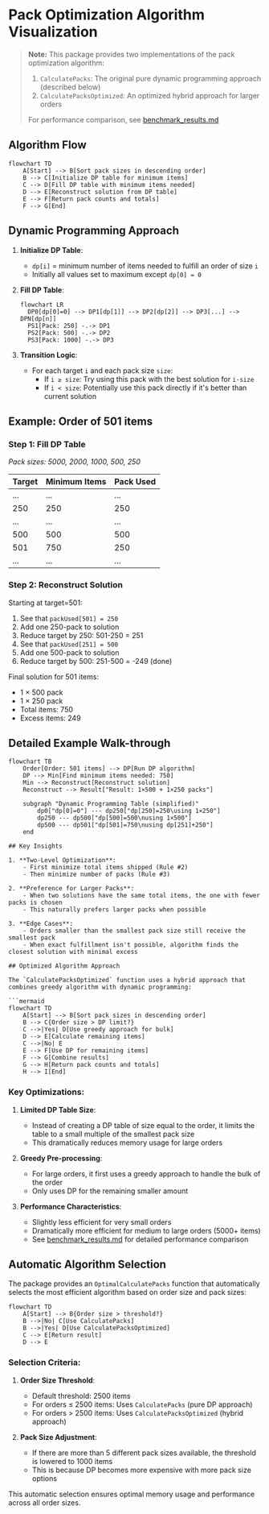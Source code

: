 # Pack Optimization Algorithm Visualization

> **Note:** This package provides two implementations of the pack optimization algorithm:
> 1. `CalculatePacks`: The original pure dynamic programming approach (described below)
> 2. `CalculatePacksOptimized`: An optimized hybrid approach for larger orders
>
> For performance comparison, see [benchmark_results.md](benchmark_results.md)

## Algorithm Flow

```mermaid
flowchart TD
    A[Start] --> B[Sort pack sizes in descending order]
    B --> C[Initialize DP table for minimum items]
    C --> D[Fill DP table with minimum items needed]
    D --> E[Reconstruct solution from DP table]
    E --> F[Return pack counts and totals]
    F --> G[End]
```

## Dynamic Programming Approach

1. **Initialize DP Table**:
    - `dp[i]` = minimum number of items needed to fulfill an order of size `i`
    - Initially all values set to maximum except `dp[0] = 0`

2. **Fill DP Table**:
   ```mermaid
   flowchart LR
     DP0[dp[0]=0] --> DP1[dp[1]] --> DP2[dp[2]] --> DP3[...] --> DPN[dp[n]]
     PS1[Pack: 250] -.-> DP1
     PS2[Pack: 500] -.-> DP2
     PS3[Pack: 1000] -.-> DP3
   ```

3. **Transition Logic**:
    - For each target `i` and each pack size `size`:
        - If `i ≥ size`: Try using this pack with the best solution for `i-size`
        - If `i < size`: Potentially use this pack directly if it's better than current solution

## Example: Order of 501 items

### Step 1: Fill DP Table
*Pack sizes: 5000, 2000, 1000, 500, 250*

| Target | Minimum Items | Pack Used |
|--------|---------------|-----------|
| ... | ... | ... |
| 250 | 250 | 250 |
| ... | ... | ... |
| 500 | 500 | 500 |
| 501 | 750 | 250 |
| ... | ... | ... |

### Step 2: Reconstruct Solution
Starting at target=501:
1. See that `packUsed[501] = 250`
2. Add one 250-pack to solution
3. Reduce target by 250: 501-250 = 251
4. See that `packUsed[251] = 500`
5. Add one 500-pack to solution
6. Reduce target by 500: 251-500 = -249 (done)

Final solution for 501 items:
- 1 × 500 pack
- 1 × 250 pack
- Total items: 750
- Excess items: 249

## Detailed Example Walk-through

```mermaid
flowchart TB
    Order[Order: 501 items] --> DP[Run DP algorithm]
    DP --> Min[Find minimum items needed: 750]
    Min --> Reconstruct[Reconstruct solution]
    Reconstruct --> Result["Result: 1×500 + 1×250 packs"]

    subgraph "Dynamic Programming Table (simplified)"
        dp0["dp[0]=0"] --- dp250["dp[250]=250\using 1×250"] 
        dp250 --- dp500["dp[500]=500\nusing 1×500"]
        dp500 --- dp501["dp[501]=750\nusing dp[251]+250"]
    end

## Key Insights

1. **Two-Level Optimization**:
    - First minimize total items shipped (Rule #2)
    - Then minimize number of packs (Rule #3)

2. **Preference for Larger Packs**:
    - When two solutions have the same total items, the one with fewer packs is chosen
    - This naturally prefers larger packs when possible

3. **Edge Cases**:
    - Orders smaller than the smallest pack size still receive the smallest pack
    - When exact fulfillment isn't possible, algorithm finds the closest solution with minimal excess

## Optimized Algorithm Approach

The `CalculatePacksOptimized` function uses a hybrid approach that combines greedy algorithm with dynamic programming:

```mermaid
flowchart TD
    A[Start] --> B[Sort pack sizes in descending order]
    B --> C{Order size > DP limit?}
    C -->|Yes| D[Use greedy approach for bulk]
    D --> E[Calculate remaining items]
    C -->|No| E
    E --> F[Use DP for remaining items]
    F --> G[Combine results]
    G --> H[Return pack counts and totals]
    H --> I[End]
```

### Key Optimizations:

1. **Limited DP Table Size**:
   - Instead of creating a DP table of size equal to the order, it limits the table to a small multiple of the smallest pack size
   - This dramatically reduces memory usage for large orders

2. **Greedy Pre-processing**:
   - For large orders, it first uses a greedy approach to handle the bulk of the order
   - Only uses DP for the remaining smaller amount

3. **Performance Characteristics**:
   - Slightly less efficient for very small orders
   - Dramatically more efficient for medium to large orders (5000+ items)
   - See [benchmark_results.md](benchmark_results.md) for detailed performance comparison

## Automatic Algorithm Selection

The package provides an `OptimalCalculatePacks` function that automatically selects the most efficient algorithm based on order size and pack sizes:

```mermaid
flowchart TD
    A[Start] --> B{Order size > threshold?}
    B -->|No| C[Use CalculatePacks]
    B -->|Yes| D[Use CalculatePacksOptimized]
    C --> E[Return result]
    D --> E
```

### Selection Criteria:

1. **Order Size Threshold**:
   - Default threshold: 2500 items
   - For orders ≤ 2500 items: Uses `CalculatePacks` (pure DP approach)
   - For orders > 2500 items: Uses `CalculatePacksOptimized` (hybrid approach)

2. **Pack Size Adjustment**:
   - If there are more than 5 different pack sizes available, the threshold is lowered to 1000 items
   - This is because DP becomes more expensive with more pack size options

This automatic selection ensures optimal memory usage and performance across all order sizes.
